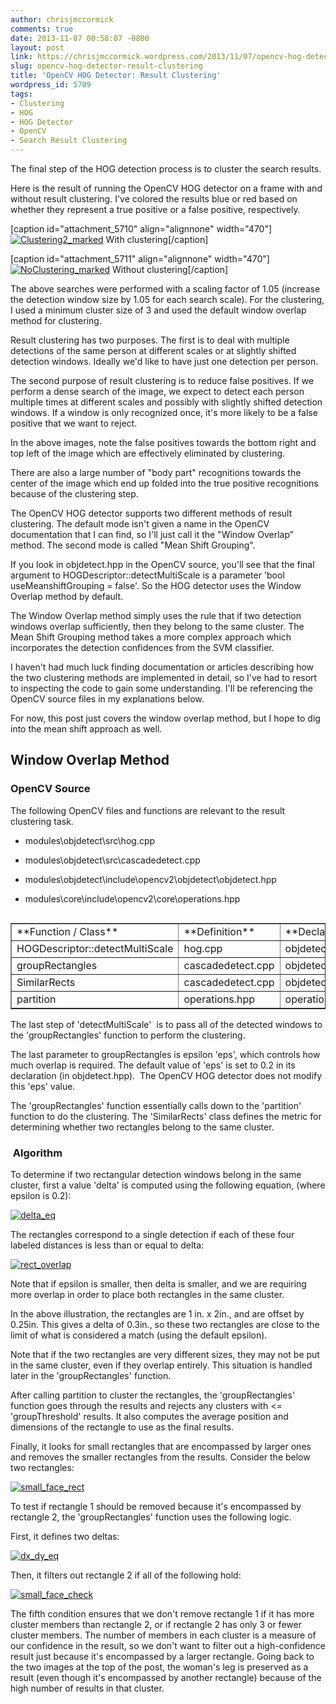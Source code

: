 ```yaml
---
author: chrisjmccormick
comments: true
date: 2013-11-07 00:58:07 -0800
layout: post
link: https://chrisjmccormick.wordpress.com/2013/11/07/opencv-hog-detector-result-clustering/
slug: opencv-hog-detector-result-clustering
title: 'OpenCV HOG Detector: Result Clustering'
wordpress_id: 5709
tags:
- Clustering
- HOG
- HOG Detector
- OpenCV
- Search Result Clustering
---
```


The final step of the HOG detection process is to cluster the search results.

Here is the result of running the OpenCV HOG detector on a frame with and without result clustering. I've colored the results blue or red based on whether they represent a true positive or a false positive, respectively.

[caption id="attachment_5710" align="alignnone" width="470"][![Clustering2_marked](http://chrisjmccormick.files.wordpress.com/2013/11/clustering2_marked.png)](http://chrisjmccormick.files.wordpress.com/2013/11/clustering2_marked.png) With clustering[/caption]

[caption id="attachment_5711" align="alignnone" width="470"][![NoClustering_marked](http://chrisjmccormick.files.wordpress.com/2013/11/noclustering_marked.png)](http://chrisjmccormick.files.wordpress.com/2013/11/noclustering_marked.png) Without clustering[/caption]

The above searches were performed with a scaling factor of 1.05 (increase the detection window size by 1.05 for each search scale). For the clustering, I used a minimum cluster size of 3 and used the default window overlap method for clustering.

Result clustering has two purposes. The first is to deal with multiple detections of the same person at different scales or at slightly shifted detection windows. Ideally we'd like to have just one detection per person.

The second purpose of result clustering is to reduce false positives. If we perform a dense search of the image, we expect to detect each person multiple times at different scales and possibly with slightly shifted detection windows. If a window is only recognized once, it's more likely to be a false positive that we want to reject.

In the above images, note the false positives towards the bottom right and top left of the image which are effectively eliminated by clustering.

There are also a large number of "body part" recognitions towards the center of the image which end up folded into the true positive recognitions because of the clustering step.

The OpenCV HOG detector supports two different methods of result clustering. The default mode isn't given a name in the OpenCV documentation that I can find, so I'll just call it the "Window Overlap" method. The second mode is called "Mean Shift Grouping".

If you look in objdetect.hpp in the OpenCV source, you'll see that the final argument to HOGDescriptor::detectMultiScale is a parameter 'bool useMeanshiftGrouping = false'. So the HOG detector uses the Window Overlap method by default.

The Window Overlap method simply uses the rule that if two detection windows overlap sufficiently, then they belong to the same cluster. The Mean Shift Grouping method takes a more complex approach which incorporates the detection confidences from the SVM classifier.

I haven't had much luck finding documentation or articles describing how the two clustering methods are implemented in detail, so I've had to resort to inspecting the code to gain some understanding. I'll be referencing the OpenCV source files in my explanations below.

For now, this post just covers the window overlap method, but I hope to dig into the mean shift approach as well.


## Window Overlap Method




### OpenCV Source


The following OpenCV files and functions are relevant to the result clustering task.



	
  * modules\objdetect\src\hog.cpp

	
  * modules\objdetect\src\cascadedetect.cpp

	
  * modules\objdetect\include\opencv2\objdetect\objdetect.hpp

	
  * modules\core\include\opencv2\core\operations.hpp


<table cellpadding="0" cellspacing="0" align="left" border="1" >
<tbody >
<tr >

<td width="156" valign="top" >**Function / Class**
</td>

<td width="193" valign="top" >**Definition**
</td>

<td width="275" valign="top" >**Declaration**
</td>
</tr>
<tr >

<td width="156" valign="top" >HOGDescriptor::detectMultiScale
</td>

<td width="193" valign="top" >hog.cpp
</td>

<td width="275" valign="top" >objdetect.hpp
</td>
</tr>
<tr >

<td width="156" valign="top" >groupRectangles
</td>

<td width="193" valign="top" >cascadedetect.cpp
</td>

<td width="275" valign="top" >objdetect.hpp
</td>
</tr>
<tr >

<td width="156" valign="top" >SimilarRects
</td>

<td width="193" valign="top" >cascadedetect.cpp
</td>

<td width="275" valign="top" >objdetect.hpp
</td>
</tr>
<tr >

<td width="156" valign="top" >partition
</td>

<td width="193" valign="top" >operations.hpp
</td>

<td width="275" valign="top" >operations.hpp
</td>
</tr>
</tbody>
</table>
The last step of 'detectMultiScale'  is to pass all of the detected windows to the 'groupRectangles' function to perform the clustering.

The last parameter to groupRectangles is epsilon 'eps', which controls how much overlap is required. The default value of 'eps' is set to 0.2 in its declaration (in objdetect.hpp).  The OpenCV HOG detector does not modify this 'eps' value.

The 'groupRectangles' function essentially calls down to the 'partition' function to do the clustering. The 'SimilarRects' class defines the metric for determining whether two rectangles belong to the same cluster.


###  Algorithm


To determine if two rectangular detection windows belong in the same cluster, first a value 'delta' is computed using the following equation, (where epsilon is 0.2):

[![delta_eq](http://chrisjmccormick.files.wordpress.com/2013/11/delta_eq.png)](http://chrisjmccormick.files.wordpress.com/2013/11/delta_eq.png)

The rectangles correspond to a single detection if each of these four labeled distances is less than or equal to delta:

[![rect_overlap](http://chrisjmccormick.files.wordpress.com/2013/11/rect_overlap.png)](http://chrisjmccormick.files.wordpress.com/2013/11/rect_overlap.png)

Note that if epsilon is smaller, then delta is smaller, and we are requiring more overlap in order to place both rectangles in the same cluster.

In the above illustration, the rectangles are 1 in. x 2in., and are offset by 0.25in. This gives a delta of 0.3in., so these two rectangles are close to the limit of what is considered a match (using the default epsilon).

Note that if the two rectangles are very different sizes, they may not be put in the same cluster, even if they overlap entirely. This situation is handled later in the 'groupRectangles' function.

After calling partition to cluster the rectangles, the 'groupRectangles' function goes through the results and rejects any clusters with <= 'groupThreshold' results. It also computes the average position and dimensions of the rectangle to use as the final results.

Finally, it looks for small rectangles that are encompassed by larger ones and removes the smaller rectangles from the results. Consider the below two rectangles:

[![small_face_rect](http://chrisjmccormick.files.wordpress.com/2013/11/small_face_rect.png)](http://chrisjmccormick.files.wordpress.com/2013/11/small_face_rect.png)

To test if rectangle 1 should be removed because it's encompassed by rectangle 2, the 'groupRectangles' function uses the following logic.

First, it defines two deltas:

[![dx_dy_eq](http://chrisjmccormick.files.wordpress.com/2013/11/dx_dy_eq.png)](http://chrisjmccormick.files.wordpress.com/2013/11/dx_dy_eq.png)

Then, it filters out rectangle 2 if all of the following hold:

[![small_face_check](http://chrisjmccormick.files.wordpress.com/2013/11/small_face_check.png)](http://chrisjmccormick.files.wordpress.com/2013/11/small_face_check.png)

The fifth condition ensures that we don't remove rectangle 1 if it has more cluster members than rectangle 2, or if rectangle 2 has only 3 or fewer cluster members. The number of members in each cluster is a measure of our confidence in the result, so we don't want to filter out a high-confidence result just because it's encompassed by a larger rectangle. Going back to the two images at the top of the post, the woman's leg is preserved as a result (even though it's encompassed by another rectangle) because of the high number of results in that cluster.
